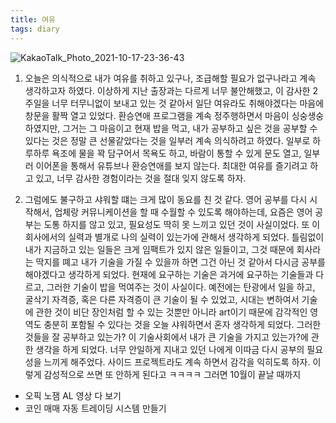 ```yaml
---
title: 여유 
tags: diary
---
```


![KakaoTalk_Photo_2021-10-17-23-36-43](https://user-images.githubusercontent.com/50545088/137632339-f260d716-4396-4337-b0db-ac93915f4305.jpeg)

1. 오늘은 의식적으로 내가 여유를 취하고 있구나, 조급해할 필요가 없구나라고 계속 생각하고자 하였다. 이상하게 지난 출장과는 다르게 너무 불안해했고, 이 감사한 2주일을 너무 터무니없이 보내고 있는 것 같아서 일단 여유라도 취해야겠다는 마음에 창문을 활짝 열고 있었다. 환승연애 프로그램을 계속 정주행하면서 마음이 싱숭생숭하였지만, 그거는 그 마음이고 현재 밥을 먹고, 내가 공부하고 싶은 것을 공부할 수 있다는 것은 정말 큰 선물같았다는 것을 일부러 계속 의식하려고 하였다. 일부로 하루하루 욕조에 물을 꽉 담구어서 목욕도 하고, 바람이 통할 수 있게 문도 열고, 일부러 이어폰을 통해서 유튜브나 환승연애를 보지 않는다. 최대한 여유를 즐기려고 하고 있고, 너무 감사한 경험이라는 것을 절대 잊지 않도록 하자.

2. 그럼에도 불구하고 샤워할 떄는 크게 많이 동요를 친 것 같다. 영어 공부를 다시 시작해서, 업체랑 커뮤니케이션을 할 때 수월할 수 있도록 해야하는데, 요즘은 영어 공부는 도통 하지를 않고 있고, 필요성도 딱히 못 느끼고 있던 것이 사실이었다. 또 이 회사에서의 실력과 별개로 나의 실력이 있는가에 관해서 생각하게 되었다. 틀림없이 내가 지금하고 있는 일들은 크게 임팩트가 있지 않은 일들이고, 그것 때문에 회사라는 딱지를 뗴고 내가 기술을 가질 수 있을까 하면 그건 아닌 것 같아서 다시금 공부를 해야겠다고 생각하게 되었다. 현재에 요구하는 기술은 과거에 요구하는 기술들과 다르고, 그러한 기술이 밥을 먹여주는 것이 사실이다. 예전에는 탄광에서 일을 하고, 굴삭기 자격증, 혹은 다른 자격증이 큰 기술이 될 수 있었고, 시대는 변하여서 기술에 관한 것이 비단 장인처럼 할 수 있는 것뿐만 아니라 art이기 때문에 감각적인 영역도 충분히 포함될 수 있다는 것을 오늘 샤워하면서 혼자 생각하게 되었다. 그러한 것들을 잘 공부하고 있는가? 이 기술사회에서 내가 큰 기술을 가지고 있는가?에 관한 생각을 하게 되었다. 너무 안일하게 지내고 있던 나에게 이따금 다시 공부의 필요성을 느끼게 해주었다. 사이드 프로젝트라도 계속 하면서 감각을 익히도록 하자. 이렇게 감성적으로 쓰면 또 안하게 된다고 ㅋㅋㅋㅋ 그러면 10월이 끝날 때까지

* 오픽 노잼 AL 영상 다 보기 
* 코인 매매 자동 트레이딩 시스템 만들기 